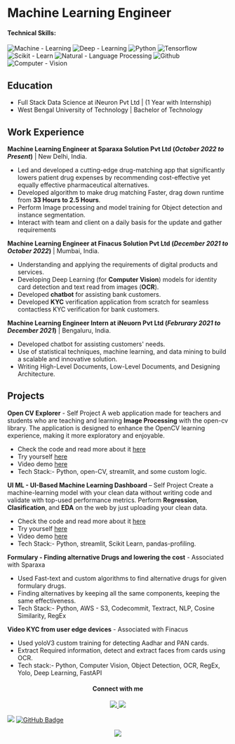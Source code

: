 # Machine Learning Engineer

#### Technical Skills: 
<p>
<img src="https://img.shields.io/badge/Machine_-Learning-2ea44f?logo=probot" alt="Machine  - Learning">
<img src="https://img.shields.io/badge/Deep_-Learning-2ea44f?logo=robotframework" alt="Deep  - Learning">
<img src="https://img.shields.io/badge/Python-2ea44f?logo=Python" alt="Python">
<img src="https://img.shields.io/badge/Tensorflow-blue?logo=tensorflow" alt="Tensorflow">
<img src="https://img.shields.io/static/v1?label=Scikit+&message=Learn&color=%23DC5D10&logo=scikitlearn" alt="Scikit  - Learn">
<img src="https://img.shields.io/static/v1?label=Natural+&message=Language+Processing&color=%231038DC" alt="Natural  - Language Processing">
<img src="https://img.shields.io/static/v1?label=&message=Github&color=%23424346&logo=github" alt="Github">
<img src="https://img.shields.io/static/v1?label=Computer&message=Vision&color=%23F3E80A" alt="Computer - Vision">

</p>

## Education
- Full Stack Data Science at iNeuron Pvt Ltd | (1 Year with Internship)
- West Bengal University of Technology | Bachelor of Technology

## Work Experience
**Machine Learning Engineer at Sparaxa Solution Pvt Ltd (_October 2022 to Present_)** | New Delhi, India.
- Led and developed a cutting-edge drug-matching app that significantly lowers patient drug expenses by recommending cost-effective yet equally effective pharmaceutical alternatives.
- Developed algorithm to make drug matching Faster, drag down runtime from **33 Hours to 2.5 Hours**.
- Perform Image processing and model training for Object detection and instance segmentation.
- Interact with team and client on a daily basis for the update and gather requirements

**Machine Learning Engineer at Finacus Solution Pvt Ltd (_December 2021 to October 2022_)** | Mumbai, India.
- Understanding and applying the requirements of digital products and services.
- Developing Deep Learning (for **Computer Vision**) models for identity card detection and text read from images (**OCR**).
- Developed **chatbot** for assisting bank customers.
- Developed **KYC** verification application from scratch for seamless contactless KYC verification for bank customers.

**Machine Learning Engineer Intern at iNeuorn Pvt Ltd (_Februrary 2021 to December 2021_)** | Bengaluru, India.
- Developed chatbot for assisting customers' needs.
- Use of statistical techniques, machine learning, and data mining to build a scalable and innovative solution.
- Writing High-Level Documents, Low-Level Documents, and Designing Architecture.


## Projects
**Open CV Explorer** - Self Project
A web application made for teachers and students who are teaching and learning **Image Processing** with the open-cv library. The application is designed to enhance the OpenCV
learning experience, making it more exploratory and enjoyable. 
- Check the code and read more about it [here](https://github.com/subha996/opencv_explorer)
- Try yourself [here](https://opencvexplorer.streamlit.app/)
- Video demo [here](https://www.youtube.com/watch?utm_source=youtube&v=6Oxofczo3tA&feature=youtu.be)
- Tech Stack:- Python, open-CV, streamlit, and some custom logic.

**UI ML - UI-Based Machine Learning Dashboard** – Self Project
Create a machine-learning model with your clean data without writing code and validate with top-used performance metrics. Perform **Regression**, **Clasification**, and **EDA** on the web by just uploading your clean data.
- Check the code and read more about it [here](https://github.com/subha996/UI-ML-V3)
- Try yourself [here](https://uimlv3.streamlit.app/)
- Video demo [here](https://www.youtube.com/playlist?list=PLPL68eAk13ftZWE40_teT3NCWW5ChFqWs)
- Tech Stack:- Python, streamlit, Scikit Learn, pandas-profiling.

**Formulary - Finding alternative Drugs and lowering the cost** - Associated with Sparaxa
- Used Fast-text and custom algorithms to find alternative drugs for given formulary drugs.
- Finding alternatives by keeping all the same components, keeping the same effectiveness.
- Tech Stack:- Python, AWS - S3, Codecommit, Textract, NLP, Cosine Similarity, RegEx

**Video KYC from user edge devices** - Associated with Finacus
- Used yoloV3 custom training for detecting Aadhar and PAN cards.
- Extract Required information, detect and extract faces from cards using OCR.
- Tech stack:- Python, Computer Vision, Object Detection, OCR, RegEx, Yolo, Deep Learning, FastAPI


<h4 align="center"> Connect with me </h4>

<p align="center">  
<a href = "https://www.linkedin.com/in/subhabrata-nath-181375115/"> <img src="https://img.icons8.com/color/50/000000/linkedin.png"/> </a>
<a href = "https://www.youtube.com/channel/UCVBPiNJAZ5oA2PSnRoAITbg"><img src="https://img.icons8.com/color/50/000000/youtube-play.png"/></a>
  
</p>

![](https://komarev.com/ghpvc/?username=subha996)
<a href="https://github.com/subha996?tab=followers"><img src="https://img.shields.io/github/followers/subha996?label=Followers&style=social" alt="GitHub Badge"></a>


<p align="center"> 
    <img src="https://readme-typing-svg.herokuapp.com?font=Fira+Code&pause=1000&color=000000&width=435&lines=See+you+soon">
</p>




